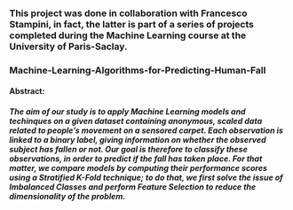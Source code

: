 ### This project was done in collaboration with Francesco Stampini, in fact, the latter is part of a series of projects completed during the Machine Learning course at the University of Paris-Saclay.

###  Machine-Learning-Algorithms-for-Predicting-Human-Fall
####  Abstract:
##### The aim of our study is to apply Machine Learning models and techinques on a given dataset containing anonymous, scaled data related to people’s movement on a sensored carpet. Each observation is linked to a binary label, giving information on whether the observed subject has fallen or not. Our goal is therefore to classify these observations, in order to predict if the fall has taken place. For that matter, we compare models by computing their performance scores using a Stratified K-Fold technique; to do that, we first solve the issue of Imbalanced Classes and perform Feature Selection to reduce the dimensionality of the problem.

